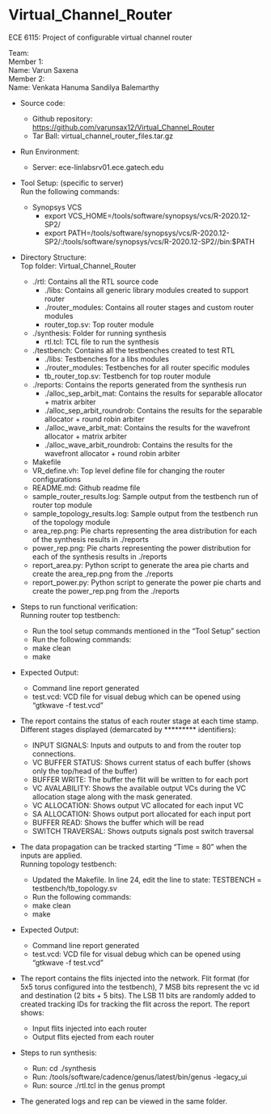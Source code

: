 # Virtual_Channel_Router
ECE 6115: Project of configurable virtual channel router

Team:   <br />
Member 1:   <br />
Name: Varun Saxena   <br />
Member 2:  <br />
Name: Venkata Hanuma Sandilya Balemarthy <br />

* Source code: <br />
  * Github repository: https://github.com/varunsax12/Virtual_Channel_Router  <br />
  * Tar Ball: virtual_channel_router_files.tar.gz  <br />

* Run Environment:  <br />
  * Server: ece-linlabsrv01.ece.gatech.edu  <br />

* Tool Setup: (specific to server)  <br />
  Run the following commands:  <br />
  * Synopsys VCS  <br />
      * export VCS_HOME=/tools/software/synopsys/vcs/R-2020.12-SP2/  <br />
      * export PATH=/tools/software/synopsys/vcs/R-2020.12-SP2/:/tools/software/synopsys/vcs/R-2020.12-SP2//bin:$PATH  <br />

* Directory Structure:  <br />
  Top folder: Virtual_Channel_Router  <br />
  * ./rtl: Contains all the RTL source code  <br />
      * ./libs: Contains all generic library modules created to support router  <br />
      * ./router_modules: Contains all router stages and custom router modules  <br />
      * router_top.sv: Top router module  <br />
  * ./synthesis: Folder for running synthesis  <br />
      * rtl.tcl: TCL file to run the synthesis  <br />
  * ./testbench: Contains all the testbenches created to test RTL  <br />
      * ./libs: Testbenches for a libs modules  <br />
      * ./router_modules: Testbenches for all router specific modules  <br />
      * tb_router_top.sv: Testbench for top router module  <br />
  * ./reports: Contains the reports generated from the synthesis run  <br />
      * ./alloc_sep_arbit_mat: Contains the results for separable allocator + matrix arbiter  <br />
  	  * ./alloc_sep_arbit_roundrob: Contains the results for the separable allocator + round robin arbiter  <br />
  	  * ./alloc_wave_arbit_mat: Contains the results for the wavefront allocator + matrix arbiter  <br />
  	  * ./alloc_wave_arbit_roundrob: Contains the results for the wavefront allocator + round robin arbiter  <br />
  * Makefile  <br />
  * VR_define.vh: Top level define file for changing the router configurations  <br />
  * README.md: Github readme file  <br />
  * sample_router_results.log: Sample output from the testbench run of router top module  <br />
  * sample_topology_results.log: Sample output from the testbench run of the topology module  <br />
  * area_rep.png: Pie charts representing the area distribution for each of the synthesis results in ./reports  <br />
  * power_rep.png: Pie charts representing the power distribution for each of the synthesis results in ./reports  <br />
  * report_area.py: Python script to generate the area pie charts and create the area_rep.png from the ./reports  <br />
  * report_power.py: Python script to generate the power pie charts and create the power_rep.png from the ./reports  <br />

* Steps to run functional verification:  <br />
  Running router top testbench:  <br />
  * Run the tool setup commands mentioned in the “Tool Setup” section  <br />
  * Run the following commands:  <br />
  * make clean  <br />
  * make  <br />

* Expected Output:  <br />
  * Command line report generated  <br />
  * test.vcd: VCD file for visual debug which can be opened using “gtkwave -f test.vcd”  <br />

* The report contains the status of each router stage at each time stamp. Different stages displayed (demarcated by ********* identifiers):  <br />
  * INPUT SIGNALS: Inputs and outputs to and from the router top connections.  <br />
  * VC BUFFER STATUS: Shows current status of each buffer (shows only the top/head of the buffer)  <br />
  * BUFFER WRITE: The buffer the flit will be written to for each port  <br />
  * VC AVALABILITY: Shows the available output VCs during the VC allocation stage along with the mask generated.  <br />
  * VC ALLOCATION: Shows output VC allocated for each input VC  <br />
  * SA ALLOCATION: Shows output port allocated for each input port  <br />
  * BUFFER READ: Shows the buffer which will be read  <br />
  * SWITCH TRAVERSAL: Shows outputs signals post switch traversal  <br />

* The data propagation can be tracked starting “Time = 80” when the inputs are applied.  <br />
  Running topology testbench:  <br /> 
  * Updated the Makefile. In line 24, edit the line to state: TESTBENCH = testbench/tb_topology.sv  <br />
  * Run the following commands:  <br />
  * make clean  <br />
  * make  <br />
  
* Expected Output:  <br />
  * Command line report generated  <br />
  * test.vcd: VCD file for visual debug which can be opened using “gtkwave -f test.vcd”  <br />

* The report contains the flits injected into the network. Flit format (for 5x5 torus configured into the testbench), 7 MSB bits represent the vc id and destination (2 bits + 5 bits). The LSB 11 bits are randomly added to created tracking IDs for tracking the flit across the report. The report shows:  <br />
  * Input flits injected into each router  <br />
  * Output flits ejected from each router  <br />

* Steps to run synthesis:  <br />
  * Run: cd ./synthesis  <br />
  * Run: /tools/software/cadence/genus/latest/bin/genus -legacy_ui  <br />
  * Run: source ./rtl.tcl in the genus prompt  <br />

* The generated logs and rep can be viewed in the same folder.  <br />


